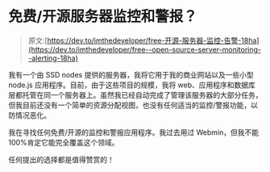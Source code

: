 # 免费/开源服务器监控和警报？

> 原文:[https://dev.to/imthedeveloper/free-开源-服务器-监控-告警-18ha](https://dev.to/imthedeveloper/free--open-source-server-monitoring--alerting-18ha)

我有一个由 SSD nodes 提供的服务器，我将它用于我的商业网站以及一些小型 node.js 应用程序。目前，由于这些项目的规模，我将 web、应用程序和数据库层都托管在同一个服务器上。虽然我已经自动完成了管理该服务器的大部分任务，但我目前还没有一个简单的资源分配视图，也没有任何适当的监控/警报功能，以防情况恶化。

我在寻找任何免费/开源的监控和警报应用程序。我过去用过 Webmin，但我不能 100%肯定它能完全覆盖这个领域。

任何提出的选择都是值得赞赏的！